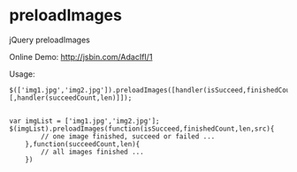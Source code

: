 preloadImages
=============

jQuery preloadImages

Online Demo: http://jsbin.com/AdacIfI/1

Usage:

    $(['img1.jpg','img2.jpg']).preloadImages([handler(isSucceed,finishedCount,len,src)[,handler(succeedCount,len)]]);


    var imgList = ['img1.jpg','img2.jpg'];
    $(imgList).preloadImages(function(isSucceed,finishedCount,len,src){
            // one image finished, succeed or failed ...              
        },function(succeedCount,len){
            // all images finished ...
        })